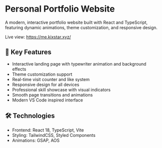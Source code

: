 # Personal Portfolio Website

A modern, interactive portfolio website built with React and TypeScript, featuring dynamic animations, theme customization, and responsive design.

Live view: https://me.kixstar.xyz/

## 🌟 Key Features
- Interactive landing page with typewriter animation and background effects
- Theme customization support
- Real-time visit counter and like system
- Responsive design for all devices
- Professional skill showcase with visual indicators
- Smooth page transitions and animations
- Modern VS Code inspired interface

## 🛠️ Technologies
- Frontend: React 18, TypeScript, Vite
- Styling: TailwindCSS, Styled Components
- Animations: GSAP, AOS
